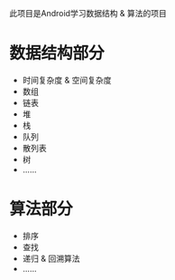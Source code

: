此项目是Android学习数据结构 & 算法的项目

# 数据结构部分

- 时间复杂度 & 空间复杂度
- 数组
- 链表
- 堆
- 栈
- 队列
- 散列表
- 树
- ......

# 算法部分

- 排序
- 查找
- 递归 & 回溯算法
- ......